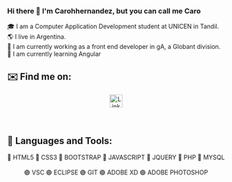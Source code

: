 ### Hi there 👋 I'm Carohhernandez, but you can call me Caro

🎓 I am a Computer Application Development student at UNICEN in Tandil. </br>
🌎 I live in Argentina. </br>
🔭 I am currently working as a front end developer in gA, a Globant division. </br>
🌱 I am currently learning Angular </br>

## ✉️ Find me on:

<p align="center">
 <a href="https://www.linkedin.com/in/carolina-hernandez-0747a618b" target="_blank"> <img src="https://cdn.jsdelivr.net/npm/simple-icons@v3/icons/linkedin.svg" alt="LinkedIn" height="30" style="vertical-align:top; margin:4px"> </a>
</p>

</br> 

## 🧰 Languages and Tools:
<div align="center">
🔵 HTML5 🔵 CSS3 🔵 BOOTSTRAP 🔵 JAVASCRIPT 🔵 JQUERY 🔵 PHP  🔵 MYSQL </br>
</br>
🟣 VSC 🟣 ECLIPSE 🟣 GIT 🟣 ADOBE XD 🟣 ADOBE PHOTOSHOP 
</div>






